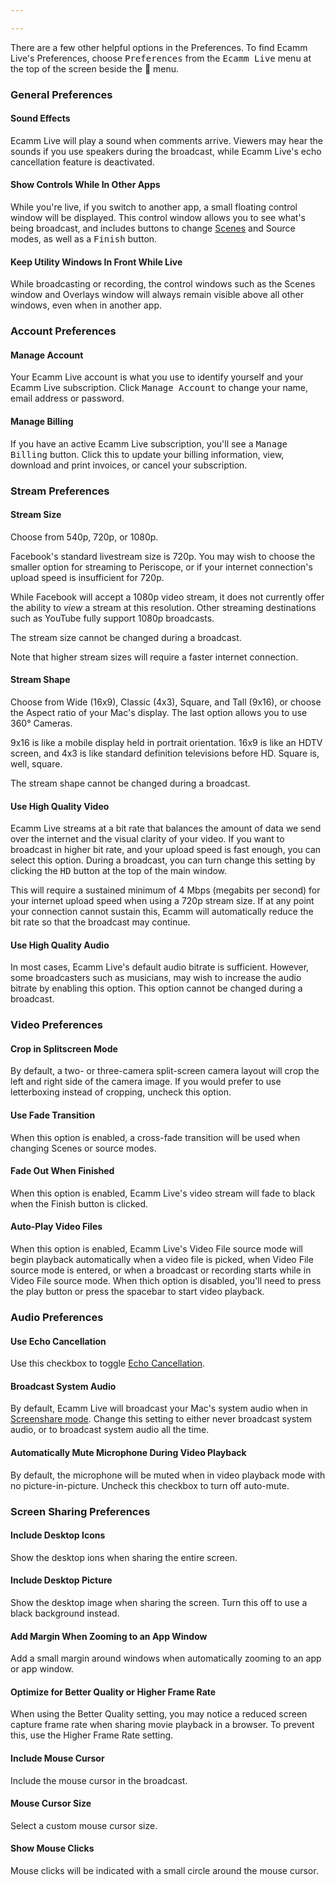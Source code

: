 ```yaml
---

---
```

<!-- ## Other Options -->

There are a few other helpful options in the Preferences. To find Ecamm Live's Preferences, choose <samp>Preferences</samp> from the <samp>Ecamm Live</samp> menu at the top of the screen beside the  menu. 

### General Preferences

#### Sound Effects

Ecamm Live will play a sound when comments arrive. Viewers may hear the sounds if you use speakers during the broadcast, while Ecamm Live's echo cancellation feature is deactivated.

#### Show Controls While In Other Apps

While you're live, if you switch to another app, a small floating control window will be displayed. This control window allows you to see what's being broadcast, and includes buttons to change [Scenes](../005-using-scenes) and Source modes, as well as a <samp class="blue">Finish</samp> button.

#### Keep Utility Windows In Front While Live 

While broadcasting or recording, the control windows such as the Scenes window and Overlays window will always remain visible above all other windows, even when in another app.


### Account Preferences

#### Manage Account

Your Ecamm Live account is what you use to identify yourself and your Ecamm Live subscription. Click <samp>Manage Account</samp> to change your name, email address or password.

#### Manage Billing

If you have an active Ecamm Live subscription, you'll see a <samp>Manage Billing</samp> button. Click this to update your billing information, view, download and print invoices, or cancel your subscription.


### Stream Preferences

#### Stream Size

Choose from 540p, 720p, or 1080p. 

Facebook's standard livestream size is 720p. You may wish to choose the smaller option for streaming to Periscope, or if your internet connection's upload speed is insufficient for 720p.

While Facebook will accept a 1080p video stream, it does not currently offer the ability to _view_ a stream at this resolution. Other streaming destinations such as YouTube fully support 1080p broadcasts.

The stream size cannot be changed during a broadcast.

Note that higher stream sizes will require a faster internet connection.

#### Stream Shape

Choose from Wide (16x9), Classic (4x3), Square, and Tall (9x16), or choose the Aspect ratio of your Mac's display. The last option allows you to use 360° Cameras.

9x16 is like a mobile display held in portrait orientation. 16x9 is like an HDTV screen, and 4x3 is like standard definition televisions before HD. Square is, well, square.

The stream shape cannot be changed during a broadcast.

#### Use High Quality Video

Ecamm Live streams at a bit rate that balances the amount of data we send over the internet and the visual clarity of your video. If you want to broadcast in higher bit rate, and your upload speed is fast enough, you can select this option. During a broadcast, you can turn change this setting by clicking the <samp>HD</samp> button at the top of the main window.

This will require a sustained minimum of 4 Mbps (megabits per second) for your internet upload speed when using a 720p stream size. If at any point your connection cannot sustain this, Ecamm will automatically reduce the bit rate so that the broadcast may continue.

#### Use High Quality Audio

In most cases, Ecamm Live's default audio bitrate is sufficient.  However, some broadcasters such as musicians, may wish to increase the audio bitrate by enabling this option. This option cannot be changed during a broadcast.


### Video Preferences

#### Crop in Splitscreen Mode

By default, a two- or three-camera split-screen camera layout will crop the left and right side of the camera image.  If you would prefer to use letterboxing instead of cropping, uncheck this option.

#### Use Fade Transition

When this option is enabled, a cross-fade transition will be used when changing Scenes or source modes.

#### Fade Out When Finished

When this option is enabled, Ecamm Live's video stream will fade to black when the Finish button is clicked.

#### Auto-Play Video Files

When this option is enabled, Ecamm Live's Video File source mode will begin playback automatically when a video file is picked, when Video File source mode is entered, or when a broadcast or recording starts while in Video File source mode. When thich option is disabled, you'll need to press the play button or press the spacebar to start video playback.


### Audio Preferences

#### Use Echo Cancellation

Use this checkbox to toggle [Echo Cancellation](../004-source-modes/#echo-cancellation).

#### Broadcast System Audio

By default, Ecamm Live will broadcast your Mac's system audio when in [Screenshare mode](../004-source-modes/#screen-share). Change this setting to either never broadcast system audio, or to broadcast system audio all the time.

#### Automatically Mute Microphone During Video Playback

By default, the microphone will be muted when in video playback mode with no picture-in-picture. Uncheck this checkbox to turn off auto-mute.


### Screen Sharing Preferences

#### Include Desktop Icons

Show the desktop ions when sharing the entire screen.

#### Include Desktop Picture

Show the desktop image when sharing the screen. Turn this off to use a black background instead.

#### Add Margin When Zooming to an App Window

Add a small margin around windows when automatically zooming to an app or app window.

#### Optimize for Better Quality or Higher Frame Rate

When using the Better Quality setting, you may notice a reduced screen capture frame rate when sharing movie playback in a browser. To prevent this, use the Higher Frame Rate setting.
  
#### Include Mouse Cursor

Include the mouse cursor in the broadcast.

#### Mouse Cursor Size

Select a custom mouse cursor size.

#### Show Mouse Clicks

Mouse clicks will be indicated with a small circle around the mouse cursor.
